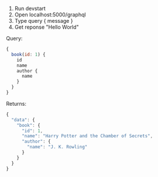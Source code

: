 1. Run devstart
2. Open localhost:5000/graphql
3. Type query { message }
4. Get reponse "Hello World"

Query:
```javascript
{
  book(id: 1) {
    id
    name
    author {
      name
    }
  }
}
```

Returns:
```javascript
{
  "data": {
    "book": {
      "id": 1,
      "name": "Harry Potter and the Chamber of Secrets",
      "author": {
        "name": "J. K. Rowling"
      }
    }
  }
}
```